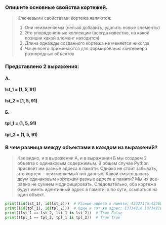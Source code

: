 ### Опишите основные свойства кортежей.
> Ключевыми свойствами кортежа являются:
> 1. Они неизменяемы (нельзя добавить, удалить новые элементы)
> 2. Это упорядоченные коллекции (всегда известно, на какой позиции какой элемент находится)
> 3. Длина однажды созданного кортежа не меняется никогда
> 4. Чаще всего применяются для формирования контейнера разнородных объектов

### Представлено 2 выражения:
#### А.
#### lst_1 = [1, 5, 91]
#### lst_2 = [1, 5, 91]
#### Б.
#### tpl_1 = (1, 5, 91)
#### tpl_2 = (1, 5, 91)
### В чем разница между объектами в каждом из выражений?

> Как видно, и в выражении А, и в выражении Б мы создаем 2 объекта с одинаковым содержимым. 
> В общем случае Python присвоит им разные адреса в памяти.
> Однако не стоит забывать, что кортеж – неизменяемый тип данных.
> Какой смысл давать двум одинаковым кортежам разные адреса в памяти? 
> Мы их все-равно не сумеем модифицировать. 
> Следовательно, оба кортежа будут иметь идентичный адрес в памяти, а по сути, ссылаться на один объект.

```python
print((id(lst_1), id(lst_2)))  # Разные адреса в памяти: 43327176 43368072
print((id(tpl_1), id(tpl_2)))  # Один и тот же адрес: 13734216 13734216
print((lst_1 == lst_2, lst_1 is lst_2))  # True False
print((tpl_1 == tpl_2, tpl_1 is tpl_2))  # True True
```

